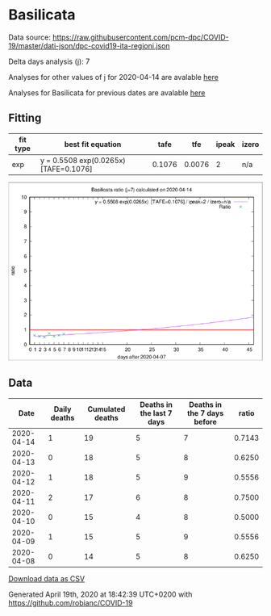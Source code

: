 # Basilicata

Data source: https://raw.githubusercontent.com/pcm-dpc/COVID-19/master/dati-json/dpc-covid19-ita-regioni.json

Delta days analysis (j): 7

Analyses for other values of j for 2020-04-14 are avalable [here](../2020-04-14/README.md)

Analyses for Basilicata for previous dates are avalable [here](../README.md)

## Fitting 
|fit type|best fit equation|tafe|tfe|ipeak|izero|
|-------|-----|--------|------|---|---|
|exp|y = 0.5508 exp(0.0265x)  [TAFE=0.1076]|0.1076|0.0076|2|n/a|

![Plot](COVID-19_basilicata_j7_2020-04-14.png)

## Data
|Date|Daily deaths|Cumulated deaths|Deaths in the last 7 days|Deaths in the 7 days before|ratio|
|----|----------|-----------|-------|--------------------|-----|
|2020-04-14|1|19|5|7|0.7143|
|2020-04-13|0|18|5|8|0.6250|
|2020-04-12|1|18|5|9|0.5556|
|2020-04-11|2|17|6|8|0.7500|
|2020-04-10|0|15|4|8|0.5000|
|2020-04-09|1|15|5|9|0.5556|
|2020-04-08|0|14|5|8|0.6250|

[Download data as CSV](COVID-19_basilicata_j7_2020-04-14.csv)

Generated April 19th, 2020 at 18:42:39 UTC+0200 with https://github.com/robianc/COVID-19
